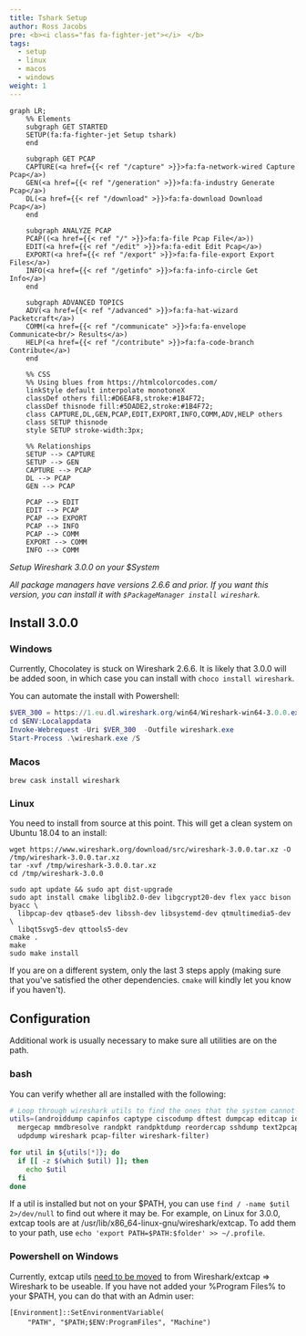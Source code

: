 ```yaml
---
title: Tshark Setup
author: Ross Jacobs
pre: <b><i class="fas fa-fighter-jet"></i>　</b>
tags:
  - setup
  - linux
  - macos
  - windows
weight: 1
---
```

```mermaid
graph LR;
	%% Elements
	subgraph GET STARTED
	SETUP(fa:fa-fighter-jet Setup tshark)
	end
	
	subgraph GET PCAP
	CAPTURE(<a href={{< ref "/capture" >}}>fa:fa-network-wired Capture Pcap</a>)
	GEN(<a href={{< ref "/generation" >}}>fa:fa-industry Generate Pcap</a>)
	DL(<a href={{< ref "/download" >}}>fa:fa-download Download Pcap</a>)
	end

	subgraph ANALYZE PCAP
	PCAP((<a href={{< ref "/" >}}>fa:fa-file Pcap File</a>))
	EDIT(<a href={{< ref "/edit" >}}>fa:fa-edit Edit Pcap</a>)
	EXPORT(<a href={{< ref "/export" >}}>fa:fa-file-export Export Files</a>)
	INFO(<a href={{< ref "/getinfo" >}}>fa:fa-info-circle Get Info</a>)
	end
	
	subgraph ADVANCED TOPICS
	ADV(<a href={{< ref "/advanced" >}}>fa:fa-hat-wizard Packetcraft</a>)
	COMM(<a href={{< ref "/communicate" >}}>fa:fa-envelope Communicate<br/> Results</a>)
	HELP(<a href={{< ref "/contribute" >}}>fa:fa-code-branch Contribute</a>)
	end
	
	%% CSS
	%% Using blues from https://htmlcolorcodes.com/ 
	linkStyle default interpolate monotoneX
	classDef others fill:#D6EAF8,stroke:#1B4F72;
	classDef thisnode fill:#5DADE2,stroke:#1B4F72;
	class CAPTURE,DL,GEN,PCAP,EDIT,EXPORT,INFO,COMM,ADV,HELP others
	class SETUP thisnode
	style SETUP stroke-width:3px;

	%% Relationships
	SETUP --> CAPTURE
	SETUP --> GEN
	CAPTURE --> PCAP
	DL --> PCAP
	GEN --> PCAP
	
	PCAP --> EDIT
	EDIT --> PCAP
	PCAP --> EXPORT
    PCAP --> INFO
    PCAP --> COMM
    EXPORT --> COMM
    INFO --> COMM
```

_Setup Wireshark 3.0.0 on your $System_

_All package managers have versions 2.6.6 and prior. If you want this version,
you can install it with `$PackageManager install wireshark`._

## Install 3.0.0

### Windows

Currently, Chocolatey is stuck on Wireshark 2.6.6. It is likely that 3.0.0 will
be added soon, in which case you can install with `choco install wireshark`.

You can automate the install with Powershell:

```powershell
$VER_300 = https://1.eu.dl.wireshark.org/win64/Wireshark-win64-3.0.0.exe
cd $ENV:Localappdata
Invoke-Webrequest -Uri $VER_300  -Outfile wireshark.exe
Start-Process .\wireshark.exe /S
```

### Macos

`brew cask install wireshark`

### Linux

You need to install from source at this point. This will get a clean system on Ubuntu
18.04 to an install:

```
wget https://www.wireshark.org/download/src/wireshark-3.0.0.tar.xz -O /tmp/wireshark-3.0.0.tar.xz
tar -xvf /tmp/wireshark-3.0.0.tar.xz
cd /tmp/wireshark-3.0.0

sudo apt update && sudo apt dist-upgrade
sudo apt install cmake libglib2.0-dev libgcrypt20-dev flex yacc bison byacc \
  libpcap-dev qtbase5-dev libssh-dev libsystemd-dev qtmultimedia5-dev \
  libqt5svg5-dev qttools5-dev
cmake .
make 
sudo make install
```

If you are on a different system, only the last 3 steps apply (making sure that
you've satisfied the other dependencies. `cmake` will kindly let you know if you
haven't).

## Configuration

Additional work is usually necessary to make sure all utilities are on the path.

### bash

You can verify whether all are installed with the following:

```bash
# Loop through wireshark utils to find the ones that the system cannot
utils=(androiddump capinfos captype ciscodump dftest dumpcap editcap idl2wrs
  mergecap mmdbresolve randpkt randpktdump reordercap sshdump text2pcap tshark
  udpdump wireshark pcap-filter wireshark-filter)

for util in ${utils[*]}; do
  if [[ -z $(which $util) ]]; then 
    echo $util
  fi
done
```

If a util is installed but not on your $PATH, you can use `find / -name $util 2>/dev/null` 
to find out where it may be. For example, on Linux for 3.0.0, extcap tools are
at /usr/lib/x86_64-linux-gnu/wireshark/extcap. To add them to your path, use
`echo 'export PATH=$PATH:$folder' >> ~/.profile`.

### Powershell on Windows

Currently, extcap utils [need to be
moved](https://www.wireshark.org/lists/wireshark-dev/201608/msg00161.html) to from Wireshark/extcap => Wireshark
to be useable. If you have not added your %Program Files% to your $PATH, you can
do that with an Admin user: 

`[Environment]::SetEnvironmentVariable(`  
&nbsp;&nbsp;&nbsp;&nbsp;&nbsp;&nbsp;&nbsp;&nbsp;`"PATH", "$PATH;$ENV:ProgramFiles", "Machine")`
